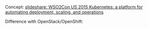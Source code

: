 <!--
{
  "title": "Kubernete Notes",
  "date": "2016-05-28T17:12:10.000Z",
  "category": "",
  "tags": [],
  "draft": true
}
-->

Concept: [slideshare: WSO2Con US 2015 Kubernetes: a platform for automating deployment, scaling, and operations](http://www.slideshare.net/BrianGrant11/wso2con-us-2015-kubernetes-a-platform-for-automating-deployment-scaling-and-operations)

Difference with OpenStack/OpenShift: [](https://www.quora.com/How-are-OpenShift-OpenStack-Kubernetes-and-Docker-comparable-and-different)